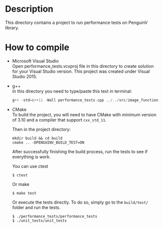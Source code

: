 # Description    
This directory contains a project to run performance tests on PenguinV library.

# How to compile    
- Microsoft Visual Studio    
Open performance_tests.vcxproj file in this directory to create solution for your Visual Studio version. This project was created under Visual Studio 2015.

- g++    
In this directory you need to type/paste this text in terminal:    
	```cpp
	g++ -std=c++11 -Wall performance_tests.cpp ../../src/image_function.cpp ../../src/thread_pool.cpp ../../src/function_pool.cpp performance_test_framework.cpp performance_test_helper.cpp performance_test_image_function.cpp performance_test_function_pool.cpp ../../src/penguinv/penguinv.cpp -o application
	```

- CMake    
	To build the project, you will need to have CMake with minimum version of 3.10 and a compiler 
	that support `cxx_std_11`.

	Then in the project directory:
	```
	mkdir build && cd build
	cmake .. -DPENGUINV_BUILD_TEST=ON
	```

	After successfully finishing the build process, run the tests to see if everything is work.

	You can use ctest

	```
	$ ctest
	```

	Or make

	```
	$ make test
	```

	Or execute the tests directly. To do so, simply go to the `build/test/` folder and run the tests.

	```
	$ ./performance_tests/performance_tests
	$ ./unit_tests/unit_tests
	```
